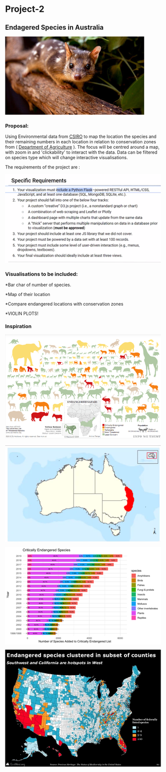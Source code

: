 # Project-2

## Endagered Species in Australia

![Quoll](images/quoll.jpg)


### Proposal: 
Using Environmental data from [CSIRO](https://data.csiro.au/dap/home?execution=e1s1/) to map the location the species and their remaining numbers in each location in relation to conservation zones from ( [Department of Agriculture](https://data.gov.au/data/dataset/conservation-management-zones-of-australia) ). The focus will be centred around a map, with zoom in and 'clickability' to interact with the data. Data can be filtered on species type which will change interactive visualisations. 

The requirements of the project are : 

![requirements](images/requirements.png) 


### Visualisations to be included: 

*Bar char of number of species. 

*Map of their location 

*Compare endangered locations with conservation zones 

*VIOLIN PLOTS! 




### Inspiration

![inspo1](images/Inspo1.png)<br> 



![inspo3](images/Inspo3.PNG)<br> 



![inspo4](images/Inspo4.png)<br>



![inspo5](images/Inspo5.png) 